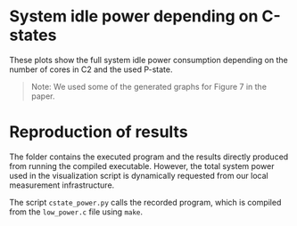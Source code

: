 System idle power depending on C-states
=======================================

These plots show the full system idle power consumption depending on the number of cores in C2 and the used P-state.

> Note: We used some of the generated graphs for Figure 7 in the paper.

Reproduction of results
=======================

The folder contains the executed program and the results directly produced from running the compiled executable. However, the total system power used in the visualization script is dynamically requested from our local measurement infrastructure. 

The script `cstate_power.py` calls the recorded program, which is compiled from the `low_power.c` file using `make`.